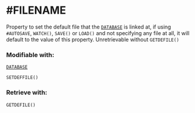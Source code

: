 # #FILENAME
Property to set the default file that the [`DATABASE`](https://github.com/NeedleChat/NeedleDB/blob/docs/docs/DATABASE.md) is linked at, if using `#AUTOSAVE`, `WATCH()`, `SAVE()` or `LOAD()` and not specifying any file at all, it will default to the value of this property. Unretrievable without `GETDEFILE()`

### Modifiable with:

[`DATABASE`](https://github.com/NeedleChat/NeedleDB/blob/docs/docs/DATABASE.md)

`SETDEFFILE()`

### Retrieve with:
`GETDEFILE()`

